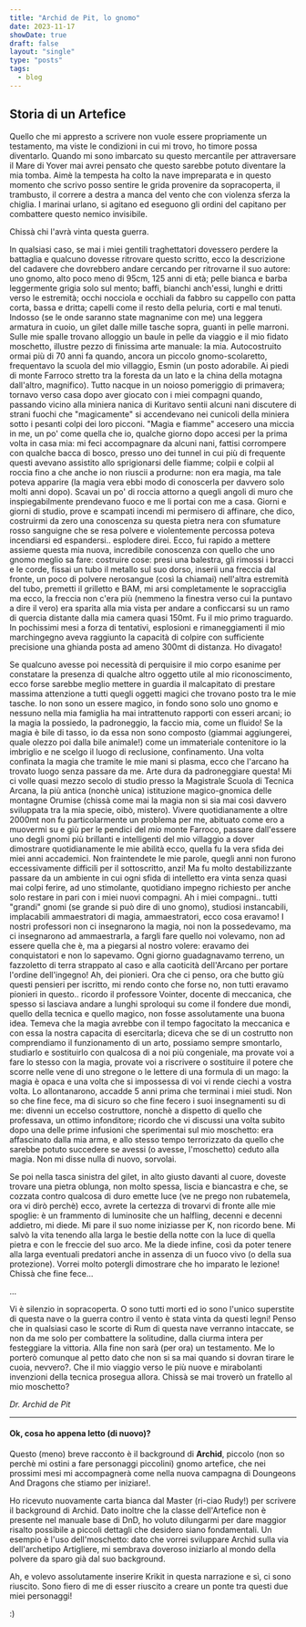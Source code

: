 ```yaml
---
title: "Archid de Pit, lo gnomo"
date: 2023-11-17
showDate: true
draft: false
layout: "single"
type: "posts"
tags:
  - blog
---
```


## Storia di un Artefice

Quello che mi appresto a scrivere non vuole essere propriamente un testamento, ma viste le condizioni in cui mi trovo, ho timore possa diventarlo. Quando mi sono imbarcato su questo mercantile per attraversare il Mare di Yover mai avrei pensato che questo sarebbe potuto diventare la mia tomba. Aimè la tempesta ha colto la nave impreparata e in questo momento che scrivo posso sentire le grida provenire da sopracoperta, il trambusto, il correre a destra a manca del vento che con violenza sferza la chiglia. I marinai urlano, si agitano ed eseguono gli ordini del capitano per combattere questo nemico invisibile. 

Chissà chi l'avrà vinta questa guerra. 

In qualsiasi caso, se mai i miei gentili traghettatori dovessero perdere la battaglia e qualcuno dovesse ritrovare questo scritto, ecco la descrizione del cadavere che dovrebbero andare cercando per ritrovarne il suo autore: uno gnomo, alto poco meno di 95cm, 125 anni di età; pelle bianca e barba leggermente grigia solo sul mento; baffi, bianchi anch'essi, lunghi e dritti verso le estremità; occhi nocciola e occhiali da fabbro su cappello con patta corta, bassa e dritta; capelli come il resto della peluria, corti e mal tenuti. Indosso (se le onde saranno state magnanime con me) una leggera armatura in cuoio, un gilet dalle mille tasche sopra, guanti in pelle marroni. Sulle mie spalle trovano alloggio un baule in pelle da viaggio e il mio fidato moschetto, illustre pezzo di finissima arte manuale: la mia. Autocostruito ormai più di 70 anni fa quando, ancora un piccolo gnomo-scolaretto, frequentavo la scuola del mio villaggio, Esmin (un posto adorabile. Ai piedi di monte Farroco stretto tra la foresta da un lato e la china della motagna dall'altro, magnifico). Tutto nacque in un noioso pomeriggio di primavera; tornavo verso casa dopo aver giocato con i miei compagni quando, passando vicino alla miniera nanica di Kuritavo sentii alcuni nani discutere di strani fuochi che "magicamente" si accendevano nei cunicoli della miniera sotto i pesanti colpi dei loro picconi. "Magia e fiamme" accesero una miccia in me, un po' come quella che io, qualche giorno dopo accesi per la prima volta in casa mia: mi feci accompagnare da alcuni nani, fattisi corrompere con qualche bacca di bosco, presso uno dei tunnel in cui più di frequente questi avevano assistito allo sprigionarsi delle fiamme; colpii e colpii al roccia fino a che anche io non riuscii a produrne: non era magia, ma tale poteva apparire (la magia vera ebbi modo di conoscerla per davvero solo molti anni dopo). Scavai un po' di roccia attorno a quegli angoli di muro che inspiegabilmente prendevano fuoco e me li portai con me a casa. Giorni e giorni di studio, prove e scampati incendi mi permisero di affinare, che dico, costruirmi da zero una conoscenza su questa pietra nera con sfumature rosso sanguigne che se resa polvere e violentemente percossa poteva incendiarsi ed espandersi.. esplodere direi. Ecco, fui rapido a mettere assieme questa mia nuova, incredibile conoscenza con quello che uno gnomo meglio sa fare: costruire cose: presi una balestra, gli rimossi i bracci e le corde, fissai un tubo il metallo sul suo dorso, inserii una freccia dal fronte, un  poco di polvere nerosangue (così la chiamai) nell'altra estremità del tubo, premetti il grilletto e BAM, mi arsi completamente le sopracciglia ma ecco, la freccia non c'era più (nemmeno la finestra verso cui la puntavo a dire il vero) era sparita alla mia vista per andare a conficcarsi su un ramo di quercia distante dalla mia camera quasi 150mt. Fu il mio primo traguardo. In pochissimi mesi a forza di tentativi, esplosioni e rimaneggiamenti il mio marchingegno aveva raggiunto la capacità di colpire con sufficiente precisione una ghianda posta ad ameno 300mt di distanza. Ho divagato!

Se qualcuno avesse poi necessità di perquisire il mio corpo esanime per constatare la presenza di qualche altro oggetto utile al mio riconoscimento, ecco forse sarebbe meglio mettere in guardia il malcapitato di prestare massima attenzione a tutti quegli oggetti magici che trovano posto tra le mie tasche. Io non sono un essere magico, in fondo sono solo uno gnomo e nessuno nella mia famiglia ha mai intrattenuto rapporti con esseri arcani; io la magia la possiedo, la padroneggio, la faccio mia, come un fluido! Se la magia è bile di tasso, io da essa non sono composto (giammai aggiungerei, quale olezzo poi dalla bile animale!) come un immateriale contenitore io la imbriglio e ne scelgo il luogo di reclusione, confinamento. Una volta confinata la magia che tramite le mie mani si plasma, ecco che l'arcano ha trovato luogo senza passare da me.
Arte dura da padroneggiare questa! Mi ci volle quasi mezzo secolo di studio presso la Magistrale Scuola di Tecnica Arcana, la più antica (nonchè unica) istituzione magico-gnomica delle montagne Orumise (chissà come mai la magia non si sia mai così davvero sviluppata tra la mia specie, oibò, mistero). Vivere quotidianamente a oltre 2000mt non fu particolarmente un problema per me, abituato come ero a muovermi su e giù per le pendici del _mio_ monte Farroco, passare dall'essere uno degli gnomi più brillanti e intelligenti del mio villaggio a dover dimostrare quotidianamente le mie abilità ecco, quella fu la vera sfida dei miei anni accademici. Non fraintendete le mie parole, quegli anni non furono eccessivamente difficili per il sottoscritto, anzi! Ma fu molto destabilizzante passare da un ambiente in cui ogni sfida di intelletto era vinta senza quasi mai colpi ferire, ad uno stimolante, quotidiano impegno richiesto per anche solo restare in pari con i miei nuovi compagni. Ah i miei compagni.. tutti "grandi" gnomi (se grande si può dire di uno gnomo), studiosi instancabili, implacabili ammaestratori di magia, ammaestratori, ecco cosa eravamo! I nostri professori non ci insegnarono la magia, noi non la possedevamo, ma ci insegnarono ad ammaestrarla, a fargli fare quello noi volevamo, non ad essere quella che è, ma a piegarsi al nostro volere: eravamo dei conquistatori e non lo sapevamo. Ogni giorno guadagnavamo terreno, un fazzoletto di terra strappato al caso e alla caoticità dell'Arcano per portare l'ordine dell'ingegno! Ah, dei pionieri. 
Ora che ci penso, ora che butto giù questi pensieri per iscritto, mi rendo conto che forse no, non tutti eravamo pionieri in questo.. ricordo il professore Vointer, docente di meccanica, che spesso si lasciava andare a lunghi sproloqui su come il fondere due mondi, quello della tecnica e quello magico, non fosse assolutamente una buona idea. Temeva che la magia avrebbe con il tempo fagocitato la meccanica e con essa la nostra capacita di esercitarla; diceva che se di un costrutto non comprendiamo il funzionamento di un arto, possiamo sempre smontarlo, studiarlo e sostituirlo con qualcosa di a noi più congeniale, ma provate voi a fare lo stesso con la magia, provate voi a riscrivere o sostituire il potere che scorre nelle vene di uno stregone o le lettere di una formula di un mago: la magia è opaca e una volta che si impossessa di voi vi rende ciechi a vostra volta.
Lo allontanarono, accadde 5 anni prima che terminai i miei studi. Non so che fine fece, ma di sicuro so che fine fecero i suoi insegnamenti su di me: divenni un eccelso costruttore, nonchè a dispetto di quello che professava, un ottimo infonditore; ricordo che vi discussi una volta subito dopo una delle prime infusioni che sperimentai sul mio moschetto: era affascinato dalla mia arma, e allo stesso tempo terrorizzato da quello che sarebbe potuto succedere se avessi (o avesse, l'moschetto) ceduto alla magia. Non mi disse nulla di nuovo, sorvolai.

Se poi nella tasca sinistra del gilet, in alto giusto davanti al cuore, doveste trovare una pietra oblunga, non molto spessa, liscia e biancastra e che, se cozzata contro qualcosa di duro emette luce (ve ne prego non rubatemela, ora vi dirò perchè) ecco, avrete la certezza di trovarvi di fronte alle mie spoglie: è un frammento di luminosite che un halfling, decenni e decenni addietro, mi diede. Mi pare il suo nome iniziasse per K, non ricordo bene. Mi salvò la vita tenendo alla larga le bestie della notte con la luce di quella pietra e con le freccie del suo arco. Me la diede infine, così da poter tenere alla larga eventuali predatori anche in assenza di un fuoco vivo (o della sua protezione). Vorrei molto potergli dimostrare che ho imparato le lezione! Chissà che fine fece...

...

Vi è silenzio in sopracoperta. O sono tutti morti ed io sono l'unico superstite di questa nave o la guerra contro il vento è stata vinta da questi legni! Penso che in qualsiasi caso le scorte di Rum di questa nave verranno intaccate, se non da me solo per combattere la solitudine, dalla ciurma intera per festeggiare la vittoria. 
Alla fine non sarà (per ora) un testamento. Me lo porterò comunque al petto dato che non si sa mai quando si dovran tirare le cuoia, nevvero?. Che il mio viaggio verso le più nuove e mirabolanti invenzioni della tecnica prosegua allora. Chissà se mai troverò un fratello al mio moschetto?

_Dr. Archid de Pit_

---


#### Ok, cosa ho appena letto (di nuovo)?

Questo (meno) breve racconto è il background di **Archid**, piccolo (non so perchè mi ostini a fare personaggi piccolini) gnomo artefice, che nei prossimi mesi mi accompagnerà come nella nuova campagna di Doungeons And Dragons che stiamo per iniziare!.

Ho ricevuto nuovamente carta bianca dal Master (ri-ciao Rudy!) per scrivere il background di Archid. Dato inoltre che la classe dell'Artefice non è presente nel manuale base di DnD, ho voluto dilungarmi per dare maggior risalto possibile a piccoli dettagli che desidero siano fondamentali. Un esempio è l'uso dell'moschetto: dato che vorrei sviluppare Archid sulla via dell'archetipo Artigliere, mi sembrava doveroso iniziarlo al mondo della polvere da sparo già dal suo background.

Ah, e volevo assolutamente inserire Krikit in questa narrazione e sì, ci sono riuscito. Sono fiero di me di esser riuscito a creare un ponte tra questi due miei personaggi!

:)
